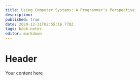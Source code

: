 ```yaml
---
title: Using Computer Systems: A Programmer's Perspective
description: 
published: true
date: 2020-12-31T02:55:16.778Z
tags: book-notes
editor: markdown
---
```


# Header
Your content here